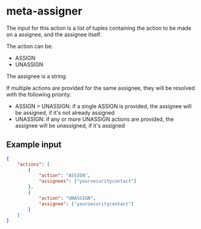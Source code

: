 # meta-assigner

The input for this action is a list of tuples containing the action to be made on a assignee, and the assignee itself.

The action can be:

- ASSIGN
- UNASSIGN

The assignee is a string.

If multiple actions are provided for the same assignee, they will be resolved with the following priority:

- ASSIGN > UNASSIGN: if a single ASSIGN is provided, the assignee will be assigned, if it's not already assigned
- UNASSIGN: if any or more UNASSIGN actions are provided, the assignee will be unassigned, if it's assigned

## Example input

```json
{
    "actions": [
        {
            "action": "ASSIGN",
            "assignees": ["yoursecuritycontact"]
        },
        {
            "action": "UNASSIGN",
            "assignee": ["yoursecuritycontact"]
        }
    ]
}
```
